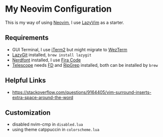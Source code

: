 # My Neovim Configuration

This is my way of using [Neovim](https://github.com/neovim/neovim), I use [LazyVim](https://github.com/LazyVim/LazyVim) as a starter.

## Requirements

- GUI Terminal, I use [iTerm2](https://github.com/gnachman/iTerm2) but might migrate to [WezTerm](https://github.com/wez/wezterm)
- [LazyGit](https://github.com/jesseduffield/lazygit) installed, `brew install lazygit`
- [Nerdfont](https://www.nerdfonts.com/font-downloads) installed, I use [Fira Code](https://github.com/ryanoasis/nerd-fonts/releases/download/v3.2.1/FiraCode.zip)
- [Telescope](https://github.com/nvim-telescope/telescope.nvim) needs [FD](https://github.com/sharkdp/fd) and [RipGrep](https://github.com/BurntSushi/ripgrep) installed, both can be installed by `brew` 

## Helpful Links

- https://stackoverflow.com/questions/9164405/vim-surround-inserts-extra-space-around-the-word

## Customization

- disabled nvim-cmp in `disabled.lua`
- using theme catppuccin in `colorscheme.lua` 
